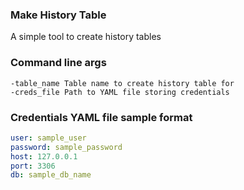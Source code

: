 ### Make History Table
A simple tool to create history tables

### Command line args
```
-table_name Table name to create history table for
-creds_file Path to YAML file storing credentials
```

### Credentials YAML file sample format
```yaml
user: sample_user
password: sample_password
host: 127.0.0.1
port: 3306
db: sample_db_name
```
